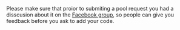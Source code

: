Please make sure that proior to submiting a pool request you had a disscusion about it on the [Facebook group](https://www.facebook.com/groups/confidence.coin/), so people can give you feedback before you ask to add your code.
